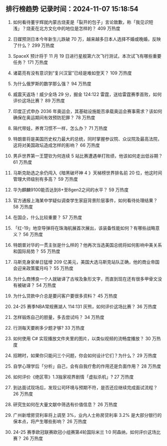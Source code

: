 
## 排行榜趋势 记录时间：2024-11-07 15:18:54
  
  1. 如何看待董宇辉就内蒙古烧麦是「裂开的包子」言论致歉，称「我见识短浅」？烧麦在北方文化中的地位是怎样的？ 409 万热度
    
  2. 日媒预测日本今年新生儿跌破 70 万，越来越多日本人选择不婚或晚婚，反映了什么？ 299 万热度
    
  3. SpaceX 预计将于 11 月 19 日进行星舰第六次飞行测试，本次试飞有哪些重要任务？ 171 万热度
    
  4. 诸葛亮有没有意识到“复兴汉室”已经是难如登天？ 109 万热度
    
  5. 为什么俄罗斯的数学那么强？ 94 万热度
    
  6. 威震天返场！威少全场 29 分，掘金 124:122 雷霆，送给雷霆赛季首败，如何评价这场比赛？ 89 万热度
    
  7. 印度正式申办 2036 年奥运会，其基础设施能否承载奥运会赛事需求？该如何确保在奥运期间有效预防犯罪？ 78 万热度
    
  8. 隔代带娃，养育习惯不一样，怎么办？ 71 万热度
    
  9. 特朗普将是美国历史权力最大的总统，同时掌握参议院、众议院及最高法院，这将对美国政坛造成怎样的影响？ 66 万热度
    
  10. 男乒世界第一王楚钦为何连续 5 站比赛遭遇单打败绩，他该如何走出低谷期？ 61 万热度
    
  11. 马斯克助选之余仍闯入《暗黑破坏神 4 》天梯榜世界排名前 20 位，他这时间管理大师级别有多高？ 59 万热度
    
  12. 华为麒麟9100能否达到8+至8gen2之间的水平？ 59 万热度
    
  13. 官方通报上海某中学疑似调查学生家庭背景阶层事件，如何看待处理结果？ 58 万热度
    
  14. 在国企，什么比较重要？ 57 万热度
    
  15. 「红-19」地空导弹将在珠海航展首次展出，该装备性能如何？有哪些战略意义？ 56 万热度
    
  16. 特朗普对华的一贯主张是什么样的？他再次当选美国总统将如何影响中美关系和国际局势？ 55 万热度
    
  17. 马斯克身家单日猛增 209 亿美元，美国大选马斯克站队正确，他的商业帝国会迎来政策蜜月吗？ 55 万热度
    
  18. 为什么商博良一个人就破译了古埃及象形文字，而直到现在还有很多甲骨文没有被破译？ 54 万热度
    
  19. 为什么贷款中介总是要问客户要很多资料？ 45 万热度
    
  20. 24-25 赛季NBA常规赛湖人 114:131 灰熊，如何评价这场比赛？ 36 万热度
    
  21. 怎样锻炼自己的胆量，多去尝试吗？ 34 万热度
    
  22. 行测每天要刷多少题才够? 33 万热度
    
  23. 如何使用 C# 实现播放文件夹里的图片，以类似视频的流畅度播放？ 30 万热度
    
  24. 招聘时，如果你只能问三个问题，你会如何设计它们？为什么？ 29 万热度
    
  25. 自学心理学后「分析」自己，会有自我疗愈的作用还是负面作用？ 28 万热度
    
  26. 如何评价《绝区零》1.3独家视界剧情「虚拟杀机」? 27 万热度
    
  27. 到达面试现场后，发现公司环境与预期不符，是否还应继续完成面试流程？ 26 万热度
    
  28. 研究生如何在大量文献中筛选有价值信息？ 26 万热度
    
  29. 广州新增房贷利率将上调至 3%，业内人士称房贷利率 3.2% 是大部分银行的保本点，将产生哪些影响？ 26 万热度
    
  30. 24-25 赛季欧冠联赛欧冠小组赛第4轮国际米兰 1:0 阿森纳，如何评价这场比赛？ 26 万热度
    